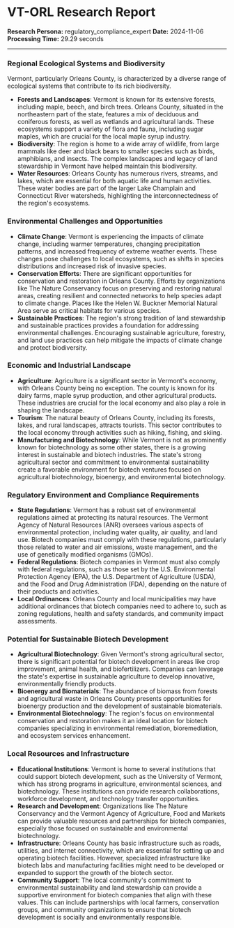 # VT-ORL Research Report

**Research Persona:** regulatory_compliance_expert
**Date:** 2024-11-06
**Processing Time:** 29.29 seconds

---

### Regional Ecological Systems and Biodiversity

Vermont, particularly Orleans County, is characterized by a diverse range of ecological systems that contribute to its rich biodiversity.

- **Forests and Landscapes**: Vermont is known for its extensive forests, including maple, beech, and birch trees. Orleans County, situated in the northeastern part of the state, features a mix of deciduous and coniferous forests, as well as wetlands and agricultural lands. These ecosystems support a variety of flora and fauna, including sugar maples, which are crucial for the local maple syrup industry.
- **Biodiversity**: The region is home to a wide array of wildlife, from large mammals like deer and black bears to smaller species such as birds, amphibians, and insects. The complex landscapes and legacy of land stewardship in Vermont have helped maintain this biodiversity.
- **Water Resources**: Orleans County has numerous rivers, streams, and lakes, which are essential for both aquatic life and human activities. These water bodies are part of the larger Lake Champlain and Connecticut River watersheds, highlighting the interconnectedness of the region's ecosystems.

### Environmental Challenges and Opportunities

- **Climate Change**: Vermont is experiencing the impacts of climate change, including warmer temperatures, changing precipitation patterns, and increased frequency of extreme weather events. These changes pose challenges to local ecosystems, such as shifts in species distributions and increased risk of invasive species.
- **Conservation Efforts**: There are significant opportunities for conservation and restoration in Orleans County. Efforts by organizations like The Nature Conservancy focus on preserving and restoring natural areas, creating resilient and connected networks to help species adapt to climate change. Places like the Helen W. Buckner Memorial Natural Area serve as critical habitats for various species.
- **Sustainable Practices**: The region's strong tradition of land stewardship and sustainable practices provides a foundation for addressing environmental challenges. Encouraging sustainable agriculture, forestry, and land use practices can help mitigate the impacts of climate change and protect biodiversity.

### Economic and Industrial Landscape

- **Agriculture**: Agriculture is a significant sector in Vermont's economy, with Orleans County being no exception. The county is known for its dairy farms, maple syrup production, and other agricultural products. These industries are crucial for the local economy and also play a role in shaping the landscape.
- **Tourism**: The natural beauty of Orleans County, including its forests, lakes, and rural landscapes, attracts tourists. This sector contributes to the local economy through activities such as hiking, fishing, and skiing.
- **Manufacturing and Biotechnology**: While Vermont is not as prominently known for biotechnology as some other states, there is a growing interest in sustainable and biotech industries. The state's strong agricultural sector and commitment to environmental sustainability create a favorable environment for biotech ventures focused on agricultural biotechnology, bioenergy, and environmental biotechnology.

### Regulatory Environment and Compliance Requirements

- **State Regulations**: Vermont has a robust set of environmental regulations aimed at protecting its natural resources. The Vermont Agency of Natural Resources (ANR) oversees various aspects of environmental protection, including water quality, air quality, and land use. Biotech companies must comply with these regulations, particularly those related to water and air emissions, waste management, and the use of genetically modified organisms (GMOs).
- **Federal Regulations**: Biotech companies in Vermont must also comply with federal regulations, such as those set by the U.S. Environmental Protection Agency (EPA), the U.S. Department of Agriculture (USDA), and the Food and Drug Administration (FDA), depending on the nature of their products and activities.
- **Local Ordinances**: Orleans County and local municipalities may have additional ordinances that biotech companies need to adhere to, such as zoning regulations, health and safety standards, and community impact assessments.

### Potential for Sustainable Biotech Development

- **Agricultural Biotechnology**: Given Vermont's strong agricultural sector, there is significant potential for biotech development in areas like crop improvement, animal health, and biofertilizers. Companies can leverage the state's expertise in sustainable agriculture to develop innovative, environmentally friendly products.
- **Bioenergy and Biomaterials**: The abundance of biomass from forests and agricultural waste in Orleans County presents opportunities for bioenergy production and the development of sustainable biomaterials.
- **Environmental Biotechnology**: The region's focus on environmental conservation and restoration makes it an ideal location for biotech companies specializing in environmental remediation, bioremediation, and ecosystem services enhancement.

### Local Resources and Infrastructure

- **Educational Institutions**: Vermont is home to several institutions that could support biotech development, such as the University of Vermont, which has strong programs in agriculture, environmental sciences, and biotechnology. These institutions can provide research collaborations, workforce development, and technology transfer opportunities.
- **Research and Development**: Organizations like The Nature Conservancy and the Vermont Agency of Agriculture, Food and Markets can provide valuable resources and partnerships for biotech companies, especially those focused on sustainable and environmental biotechnology.
- **Infrastructure**: Orleans County has basic infrastructure such as roads, utilities, and internet connectivity, which are essential for setting up and operating biotech facilities. However, specialized infrastructure like biotech labs and manufacturing facilities might need to be developed or expanded to support the growth of the biotech sector.
- **Community Support**: The local community's commitment to environmental sustainability and land stewardship can provide a supportive environment for biotech companies that align with these values. This can include partnerships with local farmers, conservation groups, and community organizations to ensure that biotech development is socially and environmentally responsible.